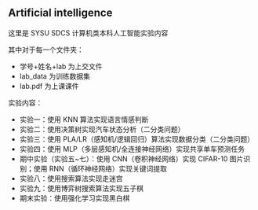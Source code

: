 ## Artificial intelligence

这里是 SYSU SDCS 计算机类本科人工智能实验内容

其中对于每一个文件夹：

- 学号+姓名+lab 为上交文件
- lab_data 为训练数据集
- lab.pdf 为上课课件

实验内容：

- 实验一：使用 KNN 算法实现语言情感判断
- 实验二：使用决策树实现汽车状态分析（二分类问题）
- 实验三：使用 PLA/LR（感知机/逻辑回归）算法实现数据分类（二分类问题）
- 实验四：使用 MLP（多层感知机/全连接神经网络）实现共享单车预测任务
- 期中实验（实验五~七）：使用 CNN（卷积神经网络）实现 CIFAR-10 图片识别；使用 RNN（循环神经网络）实现关键词提取
- 实验八：使用搜索算法实现走迷宫
- 实验九：使用博弈树搜索算法实现五子棋
- 期末实验：使用强化学习实现黑白棋